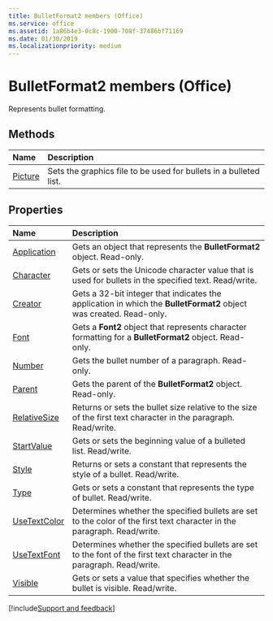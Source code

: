 ```yaml
---
title: BulletFormat2 members (Office)
ms.service: office
ms.assetid: 1a86b4e3-0c8c-1900-708f-37486bf71169
ms.date: 01/30/2019
ms.localizationpriority: medium
---
```



# BulletFormat2 members (Office)

Represents bullet formatting.


## Methods

|Name|Description|
|:-----|:-----|
|[Picture](../../Office.BulletFormat2.Picture.md)|Sets the graphics file to be used for bullets in a bulleted list.|


## Properties

|Name|Description|
|:-----|:-----|
|[Application](../../Office.BulletFormat2.Application.md)|Gets an object that represents the **BulletFormat2** object. Read-only.|
|[Character](../../Office.BulletFormat2.Character.md)|Gets or sets the Unicode character value that is used for bullets in the specified text. Read/write.|
|[Creator](../../Office.BulletFormat2.Creator.md)|Gets a 32-bit integer that indicates the application in which the **BulletFormat2** object was created. Read-only.|
|[Font](../../Office.BulletFormat2.Font.md)|Gets a **Font2** object that represents character formatting for a **BulletFormat2** object. Read-only.|
|[Number](../../Office.BulletFormat2.Number.md)|Gets the bullet number of a paragraph. Read-only.|
|[Parent](../../Office.BulletFormat2.Parent.md)|Gets the parent of the **BulletFormat2** object. Read-only.|
|[RelativeSize](../../Office.BulletFormat2.RelativeSize.md)|Returns or sets the bullet size relative to the size of the first text character in the paragraph. Read/write.|
|[StartValue](../../Office.BulletFormat2.StartValue.md)|Gets or sets the beginning value of a bulleted list. Read/write.|
|[Style](../../Office.BulletFormat2.Style.md)|Returns or sets a constant that represents the style of a bullet. Read/write.|
|[Type](../../Office.BulletFormat2.Type.md)|Gets or sets a constant that represents the type of bullet. Read/write.|
|[UseTextColor](../../Office.BulletFormat2.UseTextColor.md)|Determines whether the specified bullets are set to the color of the first text character in the paragraph. Read/write.|
|[UseTextFont](../../Office.BulletFormat2.UseTextFont.md)|Determines whether the specified bullets are set to the font of the first text character in the paragraph. Read/write.|
|[Visible](../../Office.BulletFormat2.Visible.md)|Gets or sets a value that specifies whether the bullet is visible. Read/write.|

[!include[Support and feedback](~/includes/feedback-boilerplate.md)]